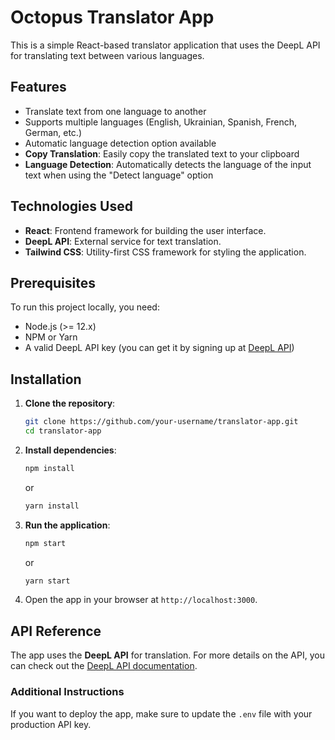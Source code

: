 # Octopus Translator App

This is a simple React-based translator application that uses the DeepL API for translating text between various languages.

## Features

- Translate text from one language to another
- Supports multiple languages (English, Ukrainian, Spanish, French, German, etc.)
- Automatic language detection option available
- **Copy Translation**: Easily copy the translated text to your clipboard
- **Language Detection**: Automatically detects the language of the input text when using the "Detect language" option

## Technologies Used

- **React**: Frontend framework for building the user interface.
- **DeepL API**: External service for text translation.
- **Tailwind CSS**: Utility-first CSS framework for styling the application.

## Prerequisites

To run this project locally, you need:

- Node.js (>= 12.x)
- NPM or Yarn
- A valid DeepL API key (you can get it by signing up at [DeepL API](https://www.deepl.com/pro#developer))

## Installation

1. **Clone the repository**:

   ```bash
   git clone https://github.com/your-username/translator-app.git
   cd translator-app
   ```

2. **Install dependencies**:

   ```bash
   npm install
   ```

   or

   ```bash
   yarn install
   ```

3. **Run the application**:

   ```bash
   npm start
   ```

   or

   ```bash
   yarn start
   ```

4. Open the app in your browser at `http://localhost:3000`.

## API Reference

The app uses the **DeepL API** for translation. For more details on the API, you can check out the [DeepL API documentation](https://www.deepl.com/pro#developer).

### Additional Instructions

If you want to deploy the app, make sure to update the `.env` file with your production API key.
